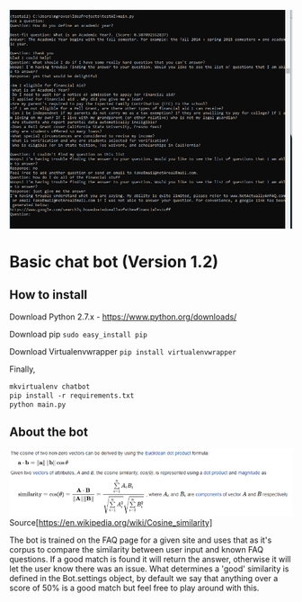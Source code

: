 ![picture](images/use-case.png)

# Basic chat bot (Version 1.2)

## How to install
Download Python 2.7.x - https://www.python.org/downloads/

Download pip `sudo easy_install pip`

Download Virtualenvwrapper `pip install virtualenvwrapper`

Finally,
```commandline
mkvirtualenv chatbot
pip install -r requirements.txt
python main.py
``` 

## About the bot
![picture](images/cosine.PNG)
Source[https://en.wikipedia.org/wiki/Cosine_similarity]

The bot is trained on the FAQ page for a given site and uses that as it's corpus to compare the similarity between user input and known FAQ questions. If a good match is found it will return the answer, otherwise it will let the user know there was an issue.
What determines a 'good' similarity is defined in the Bot.settings object, by default we say that anything over a score of 50% is a good match but feel free to play around with this.
